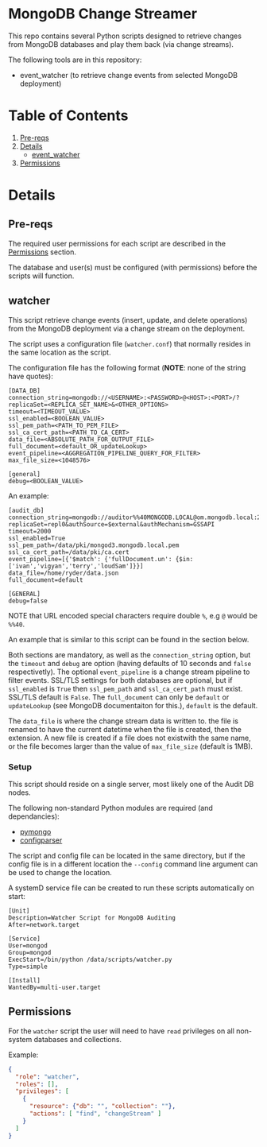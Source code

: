 # MongoDB Change Streamer

This repo contains several Python scripts designed to retrieve changes from MongoDB databases and play them back (via change streams).

The following tools are in this repository:

* event_watcher (to retrieve change events from selected MongoDB deployment)

# Table of Contents

1. [Pre-reqs](#pre-reqs)
2. [Details](#details)
    * [event_watcher](#event_watcher)
3. [Permissions](#permissions)

# Details

## Pre-reqs

The required user permissions for each script are described in the [Permissions](#permissions) section.

The database and user(s) must be configured (with permissions) before the scripts will function.

## watcher

This script retrieve change events (insert, update, and delete operations) from the MongoDB deployment via a change stream on the deployment.

The script uses a configuration file (`watcher.conf`) that normally resides in the same location as the script.

The configuration file has the following format (__NOTE__: none of the string have quotes):

```shell
[DATA_DB]
connection_string=mongodb://<USERNAME>:<PASSWORD>@<HOST>:<PORT>/?replicaSet=<REPLICA_SET_NAME>&<OTHER_OPTIONS>
timeout=<TIMEOUT_VALUE>
ssl_enabled=<BOOLEAN_VALUE>
ssl_pem_path=<PATH_TO_PEM_FILE>
ssl_ca_cert_path=<PATH_TO_CA_CERT>
data_file=<ABSOLUTE_PATH_FOR_OUTPUT_FILE>
full_document=<default_OR_updateLookup>
event_pipeline=<AGGREGATION_PIPELINE_QUERY_FOR_FILTER>
max_file_size=<1048576>

[general]
debug=<BOOLEAN_VALUE>
```

An example:

```shell
[audit_db]
connection_string=mongodb://auditor%%40MONGODB.LOCAL@om.mongodb.local:27017/?replicaSet=repl0&authSource=$external&authMechanism=GSSAPI
timeout=2000
ssl_enabled=True
ssl_pem_path=/data/pki/mongod3.mongodb.local.pem
ssl_ca_cert_path=/data/pki/ca.cert
event_pipeline=[{'$match': {'fullDocument.un': {$in: ['ivan','vigyan','terry','loudSam']}}]
data_file=/home/ryder/data.json
full_document=default

[GENERAL]
debug=false
```

NOTE that URL encoded special characters require double `%`, e.g `@` would be `%%40`.

An example that is similar to this script can be found in the section below.

Both sections are mandatory, as well as the `connection_string` option, but the `timeout` and `debug` are option (having defaults of 10 seconds and `false` respectivetly). The optional `event_pipeline` is a change stream pipeline to filter events. SSL/TLS settings for both databases are optional, but if `ssl_enabled` is `True` then `ssl_pem_path` and `ssl_ca_cert_path` must exist. SSL/TLS default is `False`. The `full_document` can only be `default` or `updateLookup` (see MongoDB documentaiton for this.), `default` is the default.

The `data_file` is where the change stream data is written to. the file is renamed to have the current datetime when the file is created, then the extension. A new file is created if a file does not existwith the same name, or the file becomes larger than the value of `max_file_size` (default is 1MB). 

### Setup

This script should reside on a single server, most likely one of the Audit DB nodes.

The following non-standard Python modules are required (and dependancies):

* [pymongo](https://pypi.org/project/pymongo/)
* [configparser](https://pypi.org/project/configparser/)

The script and config file can be located in the same directory, but if the config file is in a different location the `--config` command line argument can be used to change the location.

A systemD service file can be created to run these scripts automatically on start:

```shell
[Unit]
Description=Watcher Script for MongoDB Auditing
After=network.target

[Service]
User=mongod
Group=mongod
ExecStart=/bin/python /data/scripts/watcher.py
Type=simple

[Install]
WantedBy=multi-user.target
```

## Permissions

For the `watcher` script the user will need to have `read` privileges on all non-system databases and collections.

Example:

```JSON
{
  "role": "watcher",
  "roles": [],
  "privileges": [
    {
      "resource": {"db": "", "collection": ""},
      "actions": [ "find", "changeStream" ]
    }
  ]
}
```
